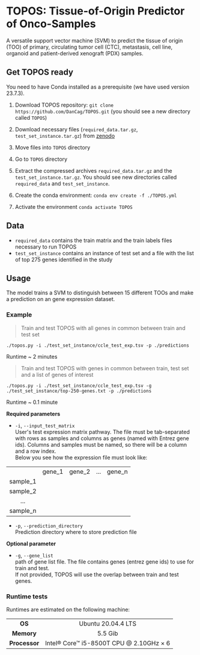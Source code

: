 TOPOS: Tissue-of-Origin Predictor of Onco-Samples
=================================================

A versatile support vector machine (SVM) to predict the tissue of origin (TOO) of primary, circulating tumor cell (CTC), metastasis, cell line, organoid and patient-derived xenograft (PDX) samples.

Get TOPOS ready
---------------

You need to have Conda installed as a prerequisite (we have used version 23.7.3).

1. Download TOPOS repository: `git clone https://github.com/DanCag/TOPOS.git` (you should see a new directory called `TOPOS`)
2. Download necessary files (`required_data.tar.gz`, `test_set_instance.tar.gz`) from [zenodo](https://zenodo.org/records/10512461)
3. Move files into `TOPOS` directory
4. Go to `TOPOS` directory
5. Extract the compressed archives `required_data.tar.gz` and the `test_set_instance.tar.gz`. You should see new directories called `required_data` and `test_set_instance`.

6. Create the conda environment: `conda env create -f ./TOPOS.yml`  

7. Activate the environment `conda activate TOPOS`

Data
----
* `required_data` contains the train matrix and the train labels files necessary to run TOPOS 
* `test_set_instance` contains an instance of test set and a file with the list of top 275 genes identified in the study

Usage
-----

The model trains a SVM to distinguish between 15 different TOOs and make a prediction on an gene expression dataset.

### Example
> Train and test TOPOS with all genes in common between train and test set
```
./topos.py -i ./test_set_instance/ccle_test_exp.tsv -p ./predictions
```

Runtime ~ 2 minutes
<br>

> Train and test TOPOS with genes in common between train, test set and a list of genes of interest
```
./topos.py -i ./test_set_instance/ccle_test_exp.tsv -g ./test_set_instance/top-250-genes.txt -p ./predictions
```
Runtime ~ 0.1 minute
<br>

**Required parameters**

- `-i`, `--input_test_matrix`<br>
User's test expression matrix pathway. The file must be tab-separated with rows as samples and columns as genes (named with Entrez gene ids). Columns and samples must be named, so there will be a column and a row index.<br> Below you see how the expression file must look like:


| | | | |  |
| :----:   | :----: | :----: | :----: | :----: |
|          | gene_1 | gene_2 | ...    | gene_n | 
| sample_1 |
| sample_2 |
| ...     | 
| sample_n |



- `-p`, `--prediction_directory`<br>
Prediction directory where to store prediction file


**Optional parameter**

- `-g`, `--gene_list`<br>
path of gene list file. The file contains genes (entrez gene ids) to use for train and test.<br>
If not provided, TOPOS will use the overlap between train and test genes.



### Runtime tests

Runtimes are estimated on the following machine:

| | |
| :----: | :----: |
| **OS**     | Ubuntu 20.04.4 LTS |
| **Memory** | 5.5 Gib     |
| **Processor** | Intel® Core™ i5-8500T CPU @ 2.10GHz × 6 |
